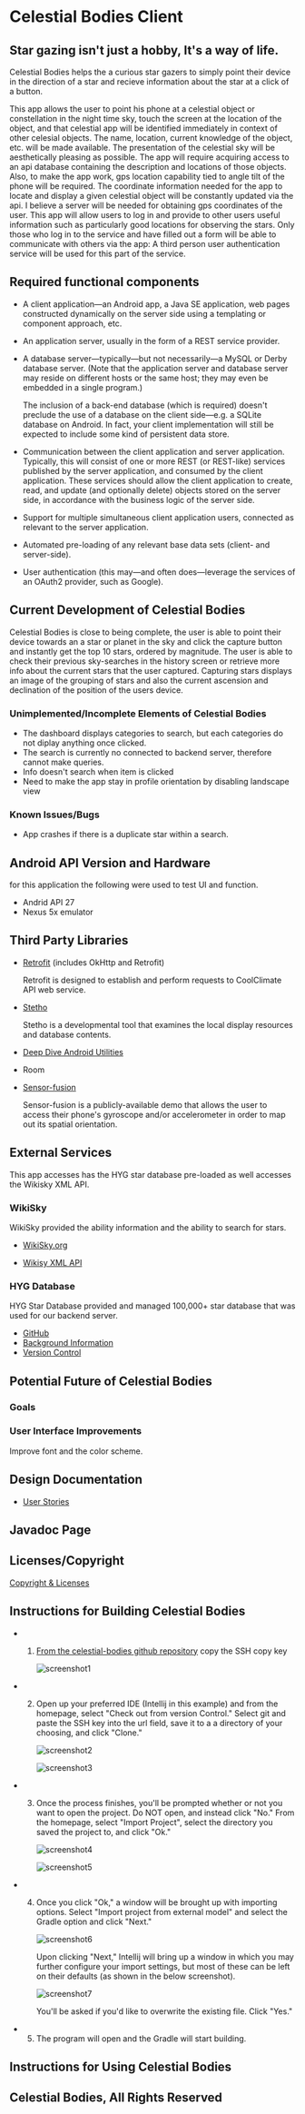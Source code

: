 # Celestial Bodies Client

## Star gazing isn't just a hobby, It's a way of life. 
Celestial Bodies helps the a curious star gazers to simply point their device in the direction of a star and recieve information about the star at a click of a button.

This app allows the user to point his phone at a celestial object or constellation in the night time sky, touch the screen at the location of the object, and that celestial app will be identified immediately in context of other celesial objects. The name, location, current knowledge of the object, etc. will be made available. The presentation of the celestial sky will be aesthetically pleasing as possible. The app will require acquiring access to an api database containing the description and locations of those objects. Also, to make the app work, gps location capability tied to angle tilt of the phone will be required. The coordinate information needed for the app to locate and display a given celestial object will be constantly updated via the api. I believe a server will be needed for obtaining gps coordinates of the user. This app will allow users to log in and provide to other users useful information such as particularly good locations for observing the stars. Only those who log in to the service and have filled out a form will be able to communicate with others via the app: A third person user authentication service will be used for this part of the service.

## Required functional components

* A client application&mdash;an Android app, a Java SE application, web pages constructed dynamically on the server side using a templating or component approach, etc.

* An application server, usually in the form of a REST service provider.

* A database server&mdash;typically&mdash;but not necessarily&mdash;a MySQL or Derby database server. (Note that the application server and database server may reside on different hosts or the same host; they may even be embedded in a single program.)

    The inclusion of a back-end database (which is required) doesn't preclude the use of a database on the client side&mdash;e.g. a SQLite database on Android. In fact, your client implementation will still be expected to include some kind of persistent data store.

* Communication between the client application and server application. Typically, this will consist of one or more REST (or REST-like) services published by the server application, and consumed by the client application. These services should allow the client application to create, read, and update (and optionally delete) objects stored on the server side, in accordance with the business logic of the server side.

* Support for multiple simultaneous client application users, connected as relevant to the server application.

* Automated pre-loading of any relevant base data sets (client- and server-side).

* User authentication (this may&mdash;and often does&mdash;leverage the services of an OAuth2 provider, such as Google).

## Current Development of Celestial Bodies

Celestial Bodies is close to being complete, the user is able to point their device towards an a star or planet in the sky and click the capture button and instantly get the top 10 stars, ordered by magnitude. The user is able to check their previous sky-searches in the history screen or retrieve more info about the current stars that the user captured. Capturing stars displays an image of the grouping of stars and also the current ascension and declination of the position of the users device.

### Unimplemented/Incomplete Elements of Celestial Bodies

+ The dashboard displays categories to search, but each categories do not diplay anything once clicked.
+ The search is currently no connected to backend server, therefore cannot make queries.
+ Info doesn't search when item is clicked
+ Need to make the app stay in profile orientation by disabling landscape view

### Known Issues/Bugs

+ App crashes if there is a duplicate star within a search.

## Android API Version and Hardware

for this application the following were used to test UI and function.
+ Andrid API 27
+ Nexus 5x emulator

## Third Party Libraries

+ [Retrofit](https://square.github.io/retrofit/) (includes OkHttp and Retrofit)

  Retrofit is designed to establish and perform requests to CoolClimate API web service.
  
+ [Stetho](https://github.com/facebook/stetho/blob/master/README.md)

  Stetho is a developmental tool that examines the local display resources and database contents.

+ [Deep Dive Android Utilities](https://github.com/deep-dive-coding-java/android-utilities/blob/master/README.md)

+ Room

+ [Sensor-fusion](https://bitbucket.org/apacha/sensor-fusion-demo)

  Sensor-fusion is a publicly-available demo that allows the user to access their phone's gyroscope and/or accelerometer
     in order to map out its spatial orientation.

## External Services
This app accesses has the HYG star database pre-loaded as well accesses the Wikisky XML API.

### WikiSky

WikiSky provided the ability information and the ability to search for stars.
+ [WikiSky.org](http://www.wikisky.org/)

+ [Wikisy XML API](http://server3.wikisky.org/XML_API_V1.0.html)

### HYG Database

HYG Star Database provided and managed 100,000+ star database that was used for our backend server.

+ [GitHub](https://github.com/astronexus/HYG-Database/blob/master/README.md)
+ [Background Information](http://www.astronexus.com/hyg)
+ [Version Control](http://www.astronexus.com/endeavour)

## Potential Future of Celestial Bodies


### Goals

### User Interface Improvements

Improve font and the color scheme.

## Design Documentation

+ [User Stories](docs/User_Stories.md)

## Javadoc Page

## Licenses/Copyright
[Copyright & Licenses](/docs/Copyright_&_Licenses.md)

## Instructions for Building Celestial Bodies

+ 1. [From the celestial-bodies github repository](https://github.com/celestial-bodies/celestial-bodies-client)
        copy the SSH copy key
        
        ![screenshot1](https://user-images.githubusercontent.com/46542189/55755427-2fd36000-5a0c-11e9-964b-404f935277a0.png)
        
+ 2. Open up your preferred IDE (Intellij in this example) and from the homepage, select "Check out from version Control."
        Select git and paste the SSH key into the url field, save it to a a directory of your choosing, and click "Clone."
        
        ![screenshot2](https://user-images.githubusercontent.com/46542189/55755775-37473900-5a0d-11e9-95f6-4783b2670fa6.png)
        
        ![screenshot3](https://user-images.githubusercontent.com/46542189/55755791-40d0a100-5a0d-11e9-8a40-c4a6e18d2a14.png)

+ 3. Once the process finishes, you'll be prompted whether or not you want to open the project. Do NOT open, and instead click "No."
        From the homepage, select "Import Project", select the directory you saved the project to, and click "Ok." 
        
        ![screenshot4](https://user-images.githubusercontent.com/46542189/55756434-c56fef00-5a0e-11e9-8244-c8ba9d0b641e.png)
        
        ![screenshot5](https://user-images.githubusercontent.com/46542189/55756459-d6b8fb80-5a0e-11e9-8b58-d6195612a9fa.png)
        
+ 4. Once you click "Ok," a window will be brought up with importing options. Select "Import project from external model"
        and select the Gradle option and click "Next."
        
        ![screenshot6](https://user-images.githubusercontent.com/46542189/55756717-678fd700-5a0f-11e9-9599-ec37ac04139c.png)
        
     Upon clicking "Next," Intellij will bring up a window in which you may further configure your import settings,
        but most of these can be left on their defaults (as shown in the below screenshot).
        
        ![screenshot7](https://user-images.githubusercontent.com/46542189/55756955-03214780-5a10-11e9-9fc5-7d808efcc13c.png)
        
     You'll be asked if you'd like to overwrite the existing file. Click "Yes."

+ 5. The program will open and the Gradle will start building.          


## Instructions for Using Celestial Bodies

## Celestial Bodies, All Rights Reserved
